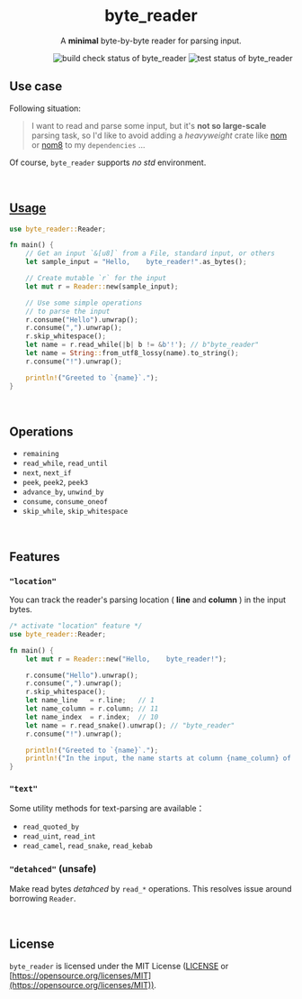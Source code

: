 <h1 align="center">byte_reader</h1>
<p align="center">A <strong>minimal</strong> byte-by-byte reader for parsing input.</p>

<div align="right">
    <img alt="build check status of byte_reader" src="https://github.com/kana-rus/byte_reader/actions/workflows/check.yml/badge.svg"/>
    <img alt="test status of byte_reader" src="https://github.com/kana-rus/byte_reader/actions/workflows/test.yml/badge.svg"/>
</div>

## Use case
Following situation:

> I want to read and parse some input, but it's **not so large-scale** parsing task, so I'd like to avoid adding a *heavyweight* crate like [nom](https://crates.io/crates/nom) or [nom8](https://crates.io/crates/nom8) to my `dependencies` ...

Of course, `byte_reader` supports *no std* environment.

<br/>

<h2><a href="https://github.com/kana-rus/byte_reader/blob/main/examples/usage.rs">Usage</a></h2>

```rust
use byte_reader::Reader;

fn main() {
    // Get an input `&[u8]` from a File, standard input, or others
    let sample_input = "Hello,    byte_reader!".as_bytes();

    // Create mutable `r` for the input
    let mut r = Reader::new(sample_input);

    // Use some simple operations
    // to parse the input
    r.consume("Hello").unwrap();
    r.consume(",").unwrap();
    r.skip_whitespace();
    let name = r.read_while(|b| b != &b'!'); // b"byte_reader"
    let name = String::from_utf8_lossy(name).to_string();
    r.consume("!").unwrap();

    println!("Greeted to `{name}`.");
}
```

<br/>

## Operations
- `remaining`
- `read_while`, `read_until`
- `next`, `next_if`
- `peek`, `peek2`, `peek3`
- `advance_by`, `unwind_by`
- `consume`, `consume_oneof`
- `skip_while`, `skip_whitespace`

<br/>

## Features

### `"location"`

You can track the reader's parsing location ( **line** and **column** ) in the input bytes.

```rust
/* activate "location" feature */
use byte_reader::Reader;

fn main() {
    let mut r = Reader::new("Hello,    byte_reader!");

    r.consume("Hello").unwrap();
    r.consume(",").unwrap();
    r.skip_whitespace();
    let name_line   = r.line;   // 1
    let name_column = r.column; // 11
    let name_index  = r.index;  // 10
    let name = r.read_snake().unwrap(); // "byte_reader"
    r.consume("!").unwrap();

    println!("Greeted to `{name}`.");
    println!("In the input, the name starts at column {name_column} of line {name_line} (index: {index})");
}
```

### `"text"`

Some utility methods for text-parsing are available：

  - `read_quoted_by`
  - `read_uint`, `read_int`
  - `read_camel`, `read_snake`, `read_kebab`

### `"detahced"` (**unsafe**)

Make read bytes *detahced* by `read_*` operations. This resolves issue around borrowing `Reader`.

<br/>

## License
`byte_reader` is licensed under the MIT License ([LICENSE](https://github.com/kana-rus/byte_reader/blob/main/LICENSE) or [https://opensource.org/licenses/MIT](https://opensource.org/licenses/MIT)).